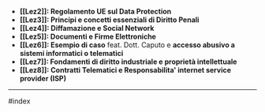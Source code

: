 - **[[Lez2]]: Regolamento UE sul Data Protection**
- **[[Lez3]]: Principi e concetti essenziali di Diritto Penali**
- **[[Lez4]]: Diffamazione e Social Network**
- **[[Lez5]]:  Documenti e Firme Elettroniche**
- **[[Lez6]]: Esempio di caso** feat. Dott. Caputo e **accesso abusivo a sistemi informatici o telematici**
- **[[Lez7]]: Fondamenti di diritto industriale e proprietà intellettuale**
- **[[Lez8]]: Contratti Telematici e Responsabilita' internet service provider (ISP)**
---
#index